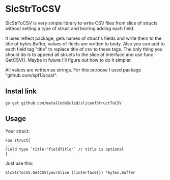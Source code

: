 # SlcStrToCSV
SlcStrToCSV is very simple library to wrtie CSV files from slice of structs without setting a type of struct and borring adding each field. 

It uses reflect package, gets names of struct's fields and write them to the title of bytes.Buffer, values of fields are written to body. Also you can add to each field tag "title" to replace title of csv to these tags. The only thing you should do is to append all structs to the slice of interface and use func GetCSV(). Maybe in future I'll figure out how to do it simpler.

All values are written as strings. For this purpose I used package "github.com/spf13/cast".

## Instal link

```
go get github.com/metalCodeSolid/sliceofStructToCSV
```

## Usage

Your struct:
```
Foo struct{
...
Field type `title:"fieldTitle"` // title is optional
}
```
Just use this:
```
SlcStrToCSV.GetCSV(yourSlice []interface{}) *bytes.Buffer
```
